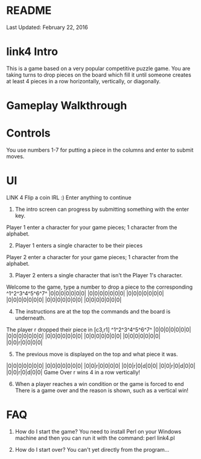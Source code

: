 # README #
Last Updated: February 22, 2016
# link4 Intro #
This is a game based on a very popular competitive puzzle game.
You are taking turns to drop pieces on the board which fill it until someone creates
at least 4 pieces in a row horizontally, vertically, or diagonally.

# Gameplay Walkthrough #

# Controls #
You use numbers 1-7 for putting a piece in the columns and enter to submit moves.

# UI #
LINK 4
Flip a coin IRL :)
Enter anything to continue

1. The intro screen can progress by submitting something with the enter key.

Player 1 enter a character for your game pieces; 1 character from the alphabet.

2. Player 1 enters a single character to be their pieces

Player 2 enter a character for your game pieces; 1 character from the alphabet.

3. Player 2 enters a single character that isn't the Player 1's character.

Welcome to the game, type a number to drop a piece to the corresponding
^1^2^3^4^5^6^7^
|0|0|0|0|0|0|0|
|0|0|0|0|0|0|0|
|0|0|0|0|0|0|0|
|0|0|0|0|0|0|0|
|0|0|0|0|0|0|0|
|0|0|0|0|0|0|0|

4. The instructions are at the top the commands and the board is underneath.

The player r dropped their piece in [c3,r1]
^1^2^3^4^5^6^7^
|0|0|0|0|0|0|0|
|0|0|0|0|0|0|0|
|0|0|0|0|0|0|0|
|0|0|0|0|0|0|0|
|0|0|0|0|0|0|0|
|0|0|r|0|0|0|0|

5. The previous move is displayed on the top and what piece it was.

|0|0|0|0|0|0|0|
|0|0|0|0|0|0|0|
|0|0|r|0|0|0|0|
|0|0|r|0|d|0|0|
|0|0|r|0|d|0|0|
|0|0|r|0|d|0|0|
Game Over
r wins 4 in a row vertically!

6. When a player reaches a win condition or the game is forced to end
There is a game over and the reason is shown, such as a vertical win!

# FAQ #

1. How do I start the game?
    You need to install Perl on your Windows machine and then you can run it with
    the command:
    perl link4.pl

2. How do I start over?
    You can't yet directly from the program...
